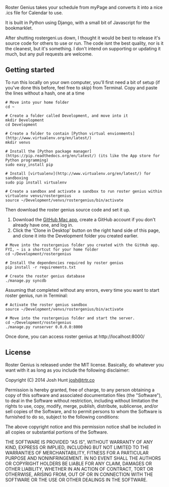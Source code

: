 Roster Genius takes your schedule from myPage and converts it into a nice .ics file for Calendar to use.

It is built in Python using Django, with a small bit of Javascript for the bookmarklet.

After shutting rostergeni.us down, I thought it would be best to release it's source code for others to use or run. The code isnt the best quality, nor is it the cleanest, but it's something. I don't intend on supporting or updating it much, but any pull requests are welcome.

## Getting started

To run this locally on your own computer, you'll first need a bit of setup (if you've done this before, feel free to skip) from Terminal. Copy and paste the lines without a hash, one at a time

```
# Move into your home folder
cd ~

# Create a folder called Development, and move into it
mkdir Development
cd Development

# Create a folder to contain [Python virtual envionments](http://www.virtualenv.org/en/latest/)
mkdir venvs

# Install the [Python package manager](https://pip.readthedocs.org/en/latest/) (its like the App store for Python programming)
sudo easy_install pip

# Install [virtualenv](http://www.virtualenv.org/en/latest/) for sandboxing
sudo pip install virtualenv

# Create a sandbox and activate a sandbox to run roster genius within
virtualenv venvs/rostergenius
source ~/Development/venvs/rostergenius/bin/activate
```

Then download the roster genius source code and set it up.

1. Download the [GitHub Mac app](http://mac.github.com), create a GitHub account if you don't already have one, and log in.
2. Click the 'Clone in Desktop' button on the right hand side of this page, and clone it into the Development folder you created earlier.

```
# Move into the rostergenius folder you created with the GitHub app. FYI, ~ is a shortcut for your home folder
cd ~/Development/rostergenius

# Install the dependencies required by roster genius
pip install -r requirements.txt

# Create the roster genius database
./manage.py syncdb
```

Assuming that completed without any errors, every time you want to start roster genius, run in Terminal:

```
# Activate the roster genius sandbox
source ~/Development/venvs/rostergenius/bin/activate

# Move into the rostergenius folder and start the server.
cd ~/Development/rostergenius
./manage.py runserver 0.0.0.0:8000
```


Once done, you can access roster genius at http://localhost:8000/

## License
Roster Genius is released under the MIT license. Basically, do whatever you want with it as long as you include the following disclaimer:

Copyright (C) 2014 Josh Hunt josh@trtr.co


Permission is hereby granted, free of charge, to any person obtaining a copy of this software and associated documentation files (the "Software"), to deal in the Software without restriction, including without limitation the rights to use, copy, modify, merge, publish, distribute, sublicense, and/or sell copies of the Software, and to permit persons to whom the Software is furnished to do so, subject to the following conditions:

The above copyright notice and this permission notice shall be included in all copies or substantial portions of the Software.

THE SOFTWARE IS PROVIDED "AS IS", WITHOUT WARRANTY OF ANY KIND, EXPRESS OR IMPLIED, INCLUDING BUT NOT LIMITED TO THE WARRANTIES OF MERCHANTABILITY, FITNESS FOR A PARTICULAR PURPOSE AND NONINFRINGEMENT. IN NO EVENT SHALL THE AUTHORS OR COPYRIGHT HOLDERS BE LIABLE FOR ANY CLAIM, DAMAGES OR OTHER LIABILITY, WHETHER IN AN ACTION OF CONTRACT, TORT OR OTHERWISE, ARISING FROM, OUT OF OR IN CONNECTION WITH THE SOFTWARE OR THE USE OR OTHER DEALINGS IN THE SOFTWARE.
